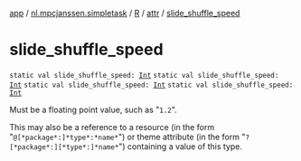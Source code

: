 [app](../../../index.md) / [nl.mpcjanssen.simpletask](../../index.md) / [R](../index.md) / [attr](index.md) / [slide_shuffle_speed](.)

# slide_shuffle_speed

`static val slide_shuffle_speed: `[`Int`](https://kotlinlang.org/api/latest/jvm/stdlib/kotlin/-int/index.html)
`static val slide_shuffle_speed: `[`Int`](https://kotlinlang.org/api/latest/jvm/stdlib/kotlin/-int/index.html)
`static val slide_shuffle_speed: `[`Int`](https://kotlinlang.org/api/latest/jvm/stdlib/kotlin/-int/index.html)
`static val slide_shuffle_speed: `[`Int`](https://kotlinlang.org/api/latest/jvm/stdlib/kotlin/-int/index.html)

Must be a floating point value, such as "`1.2`".

This may also be a reference to a resource (in the form "`@[*package*:]*type*:*name*`") or theme attribute (in the form "`?[*package*:][*type*:]*name*`") containing a value of this type.

